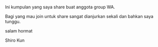 Ini kumpulan yang saya share buat anggota group WA.

Bagi yang mau join untuk share sangat dianjurkan sekali dan bahkan saya tunggu.

salam hormat 


Shiro Kun 